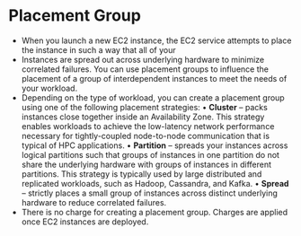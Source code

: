 # Placement Group

- When you launch a new EC2 instance, the EC2 service attempts to place the instance in such a way that all of your 
- Instances are spread out across underlying hardware to minimize correlated failures. You can use placement groups to influence the placement of a group of interdependent instances to meet the needs of your workload. 
- Depending on the type of workload, you can create a placement group using one of the following placement strategies:
  • **Cluster** – packs instances close together inside an Availability Zone. This strategy enables workloads to achieve the low-latency network performance necessary for tightly-coupled node-to-node communication that is typical of HPC applications.
  • **Partition** – spreads your instances across logical partitions such that groups of instances in one partition do not share the underlying hardware with groups of instances in different partitions. This strategy is typically used by large distributed and replicated workloads, such as Hadoop, Cassandra, and Kafka.
  • **Spread** – strictly places a small group of instances across distinct underlying hardware to reduce correlated failures.
- There is no charge for creating a placement group. Charges are applied once EC2 instances are deployed.